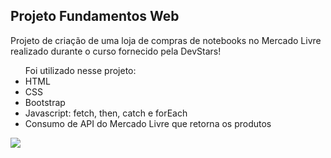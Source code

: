 <h2> Projeto Fundamentos Web </h2>
<p> Projeto de criação de uma loja de compras de notebooks no Mercado Livre realizado durante o curso fornecido pela DevStars! </p>

<ul>
  Foi utilizado nesse projeto:
  <li>HTML</li>
  <li>CSS</li>
  <li>Bootstrap</li>
  <li>Javascript: fetch, then, catch e forEach</li>
  <li>Consumo de API do Mercado Livre que retorna os produtos</li>
</ul>

<img src="https://github.com/rissi-eduardo/"/>
